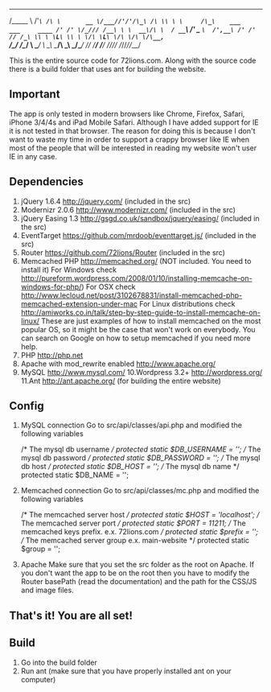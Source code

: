  ________    ___    __
/\_____  \ /'___`\ /\ \       __
\/___//'/'/\_\ /\ \\ \ \     /\_\    ___     ___     ____
    /' /' \/_/// /__\ \ \  __\/\ \  / __`\ /' _ `\  /',__\
  /' /'      // /_\ \\ \ \L\ \\ \ \/\ \L\ \/\ \/\ \/\__, `\
 /\_/       /\______/ \ \____/ \ \_\ \____/\ \_\ \_\/\____/
 \//        \/_____/   \/___/   \/_/\/___/  \/_/\/_/\/___/


This is the entire source code for 72lions.com. Along with the source code there is a build folder that uses ant for building the website.
## Important
The app is only tested in modern browsers like Chrome, Firefox, Safari, iPhone 3/4/4s and iPad Mobile Safari.
Although I have added support for IE it is not tested in that browser.
The reason for doing this is because I don't want to waste my time in order to support a crappy browser like IE when most of the people that will be interested in reading my website won't user IE in any case.

## Dependencies
1. jQuery 1.6.4 http://jquery.com/ (included in the src)
2. Modernizr 2.0.6 http://www.modernizr.com/ (included in the src)
3. jQuery Easing 1.3 http://gsgd.co.uk/sandbox/jquery/easing/ (included in the src)
4. EventTarget https://github.com/mrdoob/eventtarget.js/ (included in the src)
5. Router https://github.com/72lions/Router (included in the src)
6. Memcached PHP http://memcached.org/ (NOT included. You need to install it)
   For Windows check http://pureform.wordpress.com/2008/01/10/installing-memcache-on-windows-for-php/)
   For OSX check http://www.lecloud.net/post/3102678831/install-memcached-php-memcached-extension-under-mac
   For Linux distributions check http://amiworks.co.in/talk/step-by-step-guide-to-install-memcache-on-linux/
   These are just examples of how to install memcached on the most popular OS, so it might be the case that won't work on everybody. You can search on Google on how to setup memcached if you need more help.
7. PHP http://php.net
8. Apache with mod_rewrite enabled http://www.apache.org/
9. MySQL http://www.mysql.com/
10.Wordpress 3.2+ http://wordpress.org/
11.Ant http://ant.apache.org/ (for building the entire website)

## Config
1. MySQL connection
   Go to src/api/classes/api.php and modified the following variables

   /* The mysql db username */
   protected static $DB_USERNAME = '';
   /* The mysql db password */
   protected static $DB_PASSWORD = '';
   /* The mysql db host */
   protected static $DB_HOST = '';
   /* The mysql db name */
   protected static $DB_NAME = '';

2. Memcached connection
   Go to src/api/classes/mc.php and modified the following variables

   /* The memcached server host */
   protected static $HOST = 'localhost';
   /* The memcached server port */
   protected static $PORT = 11211;
   /* The memcached keys prefix. e.x. 72lions.com */
   protected static $prefix = '';
   /* The memcached server group e.x. main-website */
   protected static $group = '';

3. Apache
   Make sure that you set the src folder as the root on Apache.
   If you don't want the app to be on the root then you have to modify the Router basePath (read the documentation) and the path for the CSS/JS and image files.

## That's it! You are all set!

## Build
1. Go into the build folder
2. Run ant (make sure that you have properly installed ant on your computer)

